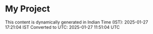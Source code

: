 # My Project

This content is dynamically generated in Indian Time (IST): 2025-01-27 17:21:04 IST
Converted to UTC: 2025-01-27 11:51:04 UTC
